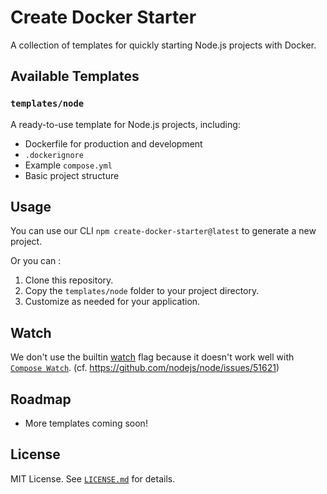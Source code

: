 # Create Docker Starter

A collection of templates for quickly starting Node.js projects with Docker.

## Available Templates

### `templates/node`

A ready-to-use template for Node.js projects, including:

- Dockerfile for production and development
- `.dockerignore`
- Example `compose.yml`
- Basic project structure

## Usage

You can use our CLI `npm create-docker-starter@latest` to generate a new project.

Or you can :
1. Clone this repository.
2. Copy the `templates/node` folder to your project directory.
3. Customize as needed for your application.

## Watch

We don't use the builtin [watch](https://nodejs.org/docs/latest-v22.x/api/cli.html#--watch) flag because it doesn't work well with [`Compose Watch`](https://docs.docker.com/compose/how-tos/file-watch/). (cf. https://github.com/nodejs/node/issues/51621)

## Roadmap

- More templates coming soon!

## License

MIT License. See [`LICENSE.md`](LICENSE.md) for details.

